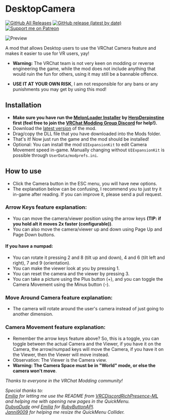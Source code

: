 # DesktopCamera
[![GitHub All Releases](https://img.shields.io/github/downloads/nitrog0d/DesktopCamera/total?style=for-the-badge)](https://github.com/nitrog0d/DesktopCamera/releases)
[![GitHub release (latest by date)](https://img.shields.io/github/v/release/nitrog0d/DesktopCamera?style=for-the-badge)](https://github.com/nitrog0d/DesktopCamera/releases/latest)
[![Support me on Patreon](https://img.shields.io/badge/dynamic/json?url=https%3A%2F%2Fwww.patreon.com%2Fapi%2Fcampaigns%2F1177520&query=data.attributes.patron_count&suffix=%20Patrons&color=FF5441&label=Patreon&logo=Patreon&logoColor=FF5441&style=for-the-badge)](https://patreon.com/nitrog0d)  

![Preview](https://raw.githubusercontent.com/nitrog0d/DesktopCamera/master/Assets/preview.png)  

A mod that allows Desktop users to use the VRChat Camera feature and makes it easier to use for VR users, yay!

* **Warning:** The VRChat team is not very keen on modding or reverse engineering the game, while the mod does not include anything that would ruin the fun for others, using it may still be a bannable offence.

* **USE IT AT YOUR OWN RISK**, I am not responsible for any bans or any punishments you may get by using this mod!

## Installation
* **Make sure you have run the [MelonLoader Installer](https://github.com/HerpDerpinstine/MelonLoader/releases/latest/download/MelonLoader.Installer.exe) by [HerpDerpinstine](https://github.com/HerpDerpinstine) first (feel free to join the [VRChat Modding Group Discord](https://discord.gg/jgvc9Fd) for help!).**
* Download the [latest version](https://github.com/nitrog0d/DesktopCamera/releases/latest/download/DesktopCamera.dll) of the mod.
* Drag/copy the DLL file that you have downloaded into the Mods folder.
* That's it! Now just run the game and the mod should be installed!
* Optional: You can install the mod `UIExpansionKit` to edit Camera Movement speed in-game. Manually changing without `UIExpansionKit` is possible through `UserData/modprefs.ini`.

## How to use
* Click the Camera button in the ESC menu, you will have new options.  
* The explanation below can be confusing, I recommend you to just try it in-game after reading. If you can improve it, please send a pull request.

### **Arrow Keys feature explanation:**
* You can move the camera/viewer position using the arrow keys **(TIP: if you hold alt it moves 2x faster (configurable))**.  
* You can also move the camera/viewer up and down using Page Up and Page Down buttons.

#### If you have a numpad:  
* You can rotate it pressing 2 and 8 (tilt up and down), 4 and 6 (tilt left and right), 7 and 9 (orientation).
* You can make the viewer look at you by pressing 1.  
* You can reset the camera and the viewer by pressing 3.  
* You can take a picture using the Plus button (+), and you can toggle the Camera Movement using the Minus button (-).  

### **Move Around Camera feature explanation:**
* The camera will rotate around the user's camera instead of just going to another dimension.

### **Camera Movement feature explanation:**
* Remember the arrow keys feature above? So, this is a toggle, you can toggle between the actual Camera and the Viewer, if you have it on the Camera, the arrow/numpad keys will move the Camera, if you have it on the Viewer, then the Viewer will move instead.  
* Observation: The Viewer is the Camera view.  
* **Warning: The Camera Space must be in "World" mode, or else the camera won't move**.

*Thanks to everyone in the VRChat Modding community!*  

*Special thanks to:*  
*[Emilia](https://github.com/thetrueyoshifan) for letting me use the README from [VRCDiscordRichPresence-ML](https://github.com/thetrueyoshifan/VRCDiscordRichPresence-ML) and helping me with opening new pages in the QuickMenu.*  
*[DubyaDude](https://github.com/DubyaDude) and [Emilia](https://github.com/thetrueyoshifan) for [RubyButtonAPI](https://github.com/DubyaDude/RubyButtonAPI).*  
*[Janni9009](https://github.com/Janni9009) for helping me resize the QuickMenu Collider.*
